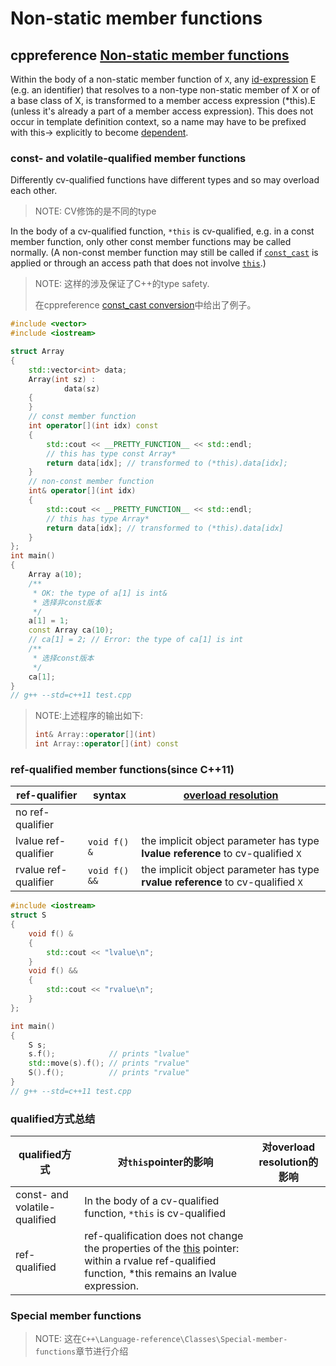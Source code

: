 # Non-static member functions



## cppreference [Non-static member functions](https://en.cppreference.com/w/cpp/language/member_functions)



Within the body of a non-static member function of `X`, any [id-expression](https://en.cppreference.com/w/cpp/language/expressions) E (e.g. an identifier) that resolves to a non-type non-static member of X or of a base class of X, is transformed to a member access expression (*this).E (unless it's already a part of a member access expression). This does not occur in template definition context, so a name may have to be prefixed with this-> explicitly to become [dependent](https://en.cppreference.com/w/cpp/language/dependent_name).



### const- and volatile-qualified member functions

Differently cv-qualified functions have different types and so may overload each other.

> NOTE: CV修饰的是不同的type

In the body of a cv-qualified function, `*this` is cv-qualified, e.g. in a const member function, only other const member functions may be called normally. (A non-const member function may still be called if [`const_cast`](https://en.cppreference.com/w/cpp/language/const_cast) is applied or through an access path that does not involve [`this`](https://en.cppreference.com/w/cpp/language/this).)

> NOTE: 这样的涉及保证了C++的type safety.
>
> 在cppreference [const_cast conversion](https://en.cppreference.com/w/cpp/language/const_cast)中给出了例子。

```c++
#include <vector>
#include <iostream>

struct Array
{
	std::vector<int> data;
	Array(int sz) :
			data(sz)
	{
	}
	// const member function
	int operator[](int idx) const
	{
		std::cout << __PRETTY_FUNCTION__ << std::endl;
		// this has type const Array*
		return data[idx]; // transformed to (*this).data[idx];
	}
	// non-const member function
	int& operator[](int idx)
	{
		std::cout << __PRETTY_FUNCTION__ << std::endl;
		// this has type Array*
		return data[idx]; // transformed to (*this).data[idx]
	}
};
int main()
{
	Array a(10);
	/**
	 * OK: the type of a[1] is int&
	 * 选择非const版本
	 */
	a[1] = 1;
	const Array ca(10);
	// ca[1] = 2; // Error: the type of ca[1] is int
	/**
	 * 选择const版本
	 */
	ca[1];
}
// g++ --std=c++11 test.cpp
```

> NOTE:上述程序的输出如下:
>
> ```c++
> int& Array::operator[](int)
> int Array::operator[](int) const
> ```
>
> 

### ref-qualified member functions(since C++11)

| ref-qualifier        | syntax        | [overload resolution](https://en.cppreference.com/w/cpp/language/overload_resolution) |
| -------------------- | ------------- | ------------------------------------------------------------ |
| no ref-qualifier     |               |                                                              |
| lvalue ref-qualifier | `void f() &`  | the implicit object parameter has type **lvalue reference** to cv-qualified `X` |
| rvalue ref-qualifier | `void f() &&` | the implicit object parameter has type **rvalue reference** to cv-qualified `X` |



```c++
#include <iostream>
struct S
{
	void f() &
	{
		std::cout << "lvalue\n";
	}
	void f() &&
	{
		std::cout << "rvalue\n";
	}
};

int main()
{
	S s;
	s.f();            // prints "lvalue"
	std::move(s).f(); // prints "rvalue"
	S().f();          // prints "rvalue"
}
// g++ --std=c++11 test.cpp

```

### qualified方式总结

| qualified方式                 | 对`this`pointer的影响                                        | 对overload resolution的影响 |
| ----------------------------- | ------------------------------------------------------------ | --------------------------- |
| const- and volatile-qualified | In the body of a cv-qualified function, `*this` is cv-qualified |                             |
| ref-qualified                 | ref-qualification does not change the properties of the [this](https://en.cppreference.com/w/cpp/language/this) pointer: within a rvalue ref-qualified function, *this remains an lvalue expression. |                             |



### Special member functions

> NOTE: 这在`C++\Language-reference\Classes\Special-member-functions`章节进行介绍

